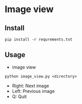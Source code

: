 # Image view

## Install

```
pip install -r requrements.txt
```

## Usage

- image view

```
python image_view.py <directory>
```

  - Right:  Next image
  - Left:   Previous image
  - Q:      Quit
